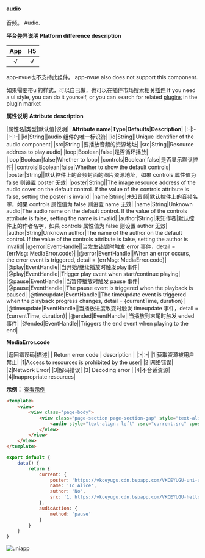 #### audio
音频。
Audio.

**平台差异说明**
**Platform difference description**

|App|H5|
|:-:|:-:|
|√|√|

app-nvue也不支持此组件。
app-nvue also does not support this component.

如果需要带ui的样式，可以自己做，也可以在插件市场搜索相关[插件](https://ext.dcloud.net.cn/search?q=audio)
If you need a ui style, you can do it yourself, or you can search for related [plugins](https://ext.dcloud.net.cn/search?q=audio) in the plugin market

**属性说明**
**Attribute description**

|属性名|类型|默认值|说明|
|**Attribute name**|**Type**|**Defaults**|**Description**|
|:-|:-|:-|:-|
|id|String||audio 组件的唯一标识符|
|id|String||Unique identifier of the audio component|
|src|String||要播放音频的资源地址|
|src|String||Resource address to play audio|
|loop|Boolean|false|是否循环播放|
|loop|Boolean|false|Whether to loop|
|controls|Boolean|false|是否显示默认控件|
|controls|Boolean|false|Whether to show the default controls|
|poster|String||默认控件上的音频封面的图片资源地址，如果 controls 属性值为 false 则设置 poster 无效|
|poster|String||The image resource address of the audio cover on the default control. If the value of the controls attribute is false, setting the poster is invalid|
|name|String|未知音频|默认控件上的音频名字，如果 controls 属性值为 false 则设置 name 无效|
|name|String|Unknown audio|The audio name on the default control. If the value of the controls attribute is false, setting the name is invalid|
|author|String|未知作者|默认控件上的作者名字，如果 controls 属性值为 false 则设置 author 无效|
|author|String|Unknown author|The name of the author on the default control. If the value of the controls attribute is false, setting the author is invalid|
|@error|EventHandle||当发生错误时触发 error 事件，detail = {errMsg: MediaError.code}|
|@error|EventHandle||When an error occurs, the error event is triggered, detail = {errMsg: MediaError.code}|
|@play|EventHandle||当开始/继续播放时触发play事件|
|@play|EventHandle||Trigger play event when start/continue playing|
|@pause|EventHandle||当暂停播放时触发 pause 事件|
|@pause|EventHandle||The pause event is triggered when the playback is paused|
|@timeupdate|EventHandle||The timeupdate event is triggered when the playback progress changes, detail = {currentTime, duration}|
|@timeupdate|EventHandle||当播放进度改变时触发 timeupdate 事件，detail = {currentTime, duration}|
|@ended|EventHandle||当播放到末尾时触发 ended 事件|
|@ended|EventHandle||Triggers the end event when playing to the end|

**MediaError.code**

|返回错误码|描述|
| Return error code | description                                   |
|:-|:-|
|1|获取资源被用户禁止|
|1|Access to resources is prohibited by the user|
|2|网络错误|
|2|Network Error|
|3|解码错误|
|3| Decoding error                                |
|4|不合适资源|
|4|Inappropriate resources|

**示例：** [查看示例](https://hellouniapp.dcloud.net.cn/pages/component/audio/audio)
 
```html
<template>
	<view>
		<view class="page-body">
			<view class="page-section page-section-gap" style="text-align: center;">
				<audio style="text-align: left" :src="current.src" :poster="current.poster" :name="current.name" :author="current.author" :action="audioAction" controls></audio>
			</view>
		</view>
	</view>
</template>
```


```javascript
export default {
	data() {
		return {
			current: {
				poster: 'https://vkceyugu.cdn.bspapp.com/VKCEYUGU-uni-app-doc/7fbf26a0-4f4a-11eb-b680-7980c8a877b8.png',
				name: 'To Alice',
				author: 'No',
				src: '1. https://vkceyugu.cdn.bspapp.com/VKCEYUGU-hello-uniapp/2cc220e0-c27a-11ea-9dfb-6da8e309e0d8.mp3',
			},
			audioAction: {
				method: 'pause'
			}
		}
	}
}
```

![uniapp](https://bjetxgzv.cdn.bspapp.com/VKCEYUGU-uni-app-doc/abc3fd40-4f48-11eb-b680-7980c8a877b8.png)
